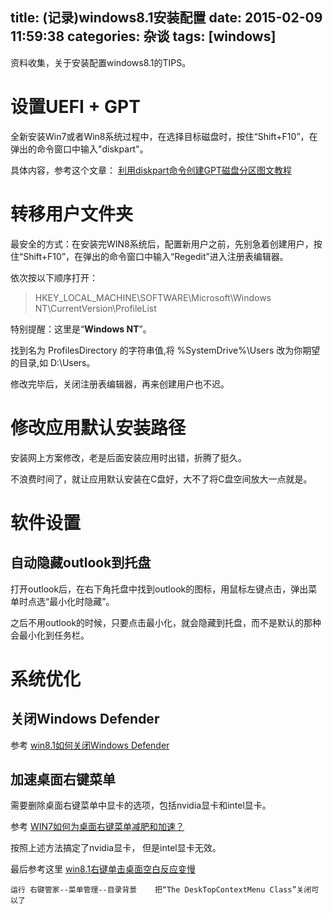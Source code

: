 title: (记录)windows8.1安装配置
date: 2015-02-09 11:59:38
categories: 杂谈
tags: [windows]
---

资料收集，关于安装配置windows8.1的TIPS。

<!--more-->

#  设置UEFI + GPT

全新安装Win7或者Win8系统过程中，在选择目标磁盘时，按住“Shift+F10”，在弹出的命令窗口中输入"diskpart"。

具体内容，参考这个文章： [利用diskpart命令创建GPT磁盘分区图文教程](http://www.beihaiting.com/a/XTJC/XTJQ/2014/0815/5127.html)


# 转移用户文件夹

最安全的方式：在安装完WIN8系统后，配置新用户之前，先别急着创建用户，按住“Shift+F10”，在弹出的命令窗口中输入“Regedit”进入注册表编辑器。

依次按以下顺序打开：

> HKEY_LOCAL_MACHINE\SOFTWARE\Microsoft\Windows NT\CurrentVersion\ProfileList 

特别提醒：这里是“**Windows NT**”。

找到名为 ProfilesDirectory 的字符串值,将 %SystemDrive%\Users 改为你期望的目录,如 D:\Users。

修改完毕后，关闭注册表编辑器，再来创建用户也不迟。

# 修改应用默认安装路径

安装网上方案修改，老是后面安装应用时出错，折腾了挺久。

不浪费时间了，就让应用默认安装在C盘好，大不了将C盘空间放大一点就是。

# 软件设置

## 自动隐藏outlook到托盘

打开outlook后，在右下角托盘中找到outlook的图标，用鼠标左键点击，弹出菜单时点选“最小化时隐藏”。

之后不用outlook的时候，只要点击最小化，就会隐藏到托盘，而不是默认的那种会最小化到任务栏。

# 系统优化

## 关闭Windows Defender

参考 [win8.1如何关闭Windows Defender](http://jingyan.baidu.com/article/ca00d56c8e14f2e99eebcf9a.html)

## 加速桌面右键菜单

需要删除桌面右键菜单中显卡的选项，包括nvidia显卡和intel显卡。

参考 [WIN7如何为桌面右键菜单减肥和加速？](http://jingyan.baidu.com/article/00a07f38b8224382d028dc3d.html)

按照上述方法搞定了nvidia显卡， 但是intel显卡无效。

最后参考这里 [win8.1右键单击桌面空白反应变慢](http://jingyan.baidu.com/article/6d704a130b7d0828db51ca2c.html)

	运行 右键管家--菜单管理--目录背景    把“The DeskTopContextMenu Class”关闭可以了

